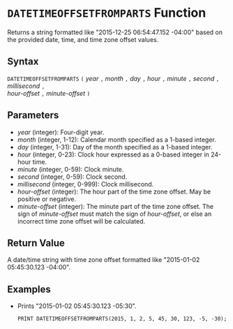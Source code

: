 # `DATETIMEOFFSETFROMPARTS` Function

Returns a string formatted like "2015-12-25 06:54:47.152 -04:00" based on the provided date, time, and time zone offset values.

## Syntax

`DATETIMEOFFSETFROMPARTS` `(` *year* `,` *month* `,` *day* `,` *hour* `,` *minute* `,` *second* `,` *millisecond* `,`  
*hour-offset* `,` *minute-offset* `)`

## Parameters

- *year* (integer): Four-digit year.
- *month* (integer, 1-12): Calendar month specified as a 1-based integer.
- *day* (integer, 1-31): Day of the month specified as a 1-based integer.
- *hour* (integer, 0-23): Clock hour expressed as a 0-based integer in 24-hour time.
- *minute* (integer, 0-59): Clock minute.
- *second* (integer, 0-59): Clock second.
- *millisecond* (integer, 0-999): Clock millisecond.
- *hour-offset* (integer): The hour part of the time zone offset. May be positive or negative.
- *minute-offset* (integer): The minute part of the time zone offset. The sign of *minute-offset* must match the sign of *hour-offset*, or else an incorrect time zone offset will be calculated.

## Return Value

A date/time string with time zone offset formatted like "2015-01-02 05:45:30.123 -04:00".

## Examples

- Prints "2015-01-02 05:45:30.123 -05:30".

    ```
    PRINT DATETIMEOFFSETFROMPARTS(2015, 1, 2, 5, 45, 30, 123, -5, -30);
    ```

